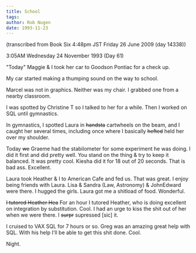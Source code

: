```yaml
---
title: School
tags: 
author: Rob Nugen
date: 1993-11-23
---
```


<!-- tags: VAX -->
<!-- events: -->
<!-- people: Maggie, Marcel, Laura -->
<!-- locations: Univeristy of Houston -->
<p class="note">(transcribed from Book Six 4:48pm JST Friday 26 June 2009 (day 14338))</p>

<p class="date">3:05AM Wednesday 24 November 1993 (Day 61)</p>

<p>&quot;Today&quot; Maggie &amp; I took her car to Goodson Pontiac for a check up.</p>

<p>My car started making a thumping sound on the way to school.</p>

<p>Marcel was not in graphics.  Neither was my chair.  I grabbed one from a nearby classroom.</p>

<p>I was spotted by Christine T so I talked to her for a while.  Then I worked on SQL until
gymnastics.</p>

<p>In gymnastics, I spotted Laura in <del>handsta</del> cartwheels on the beam, and I caught her
several times, including once where I basically <del>hefted</del> held her over my shoulder. </p>

<p>Today <del>we</del> Graeme had the stabilometer for some experiment he was doing.  I did it
first and did pretty well.  You stand on the thing &amp; try to keep it balanced.  It was pretty
cool.  Kiesha did it for 18 out of 20 seconds.  That is bad ass.  Excellent.</p>

<p>Laura took Heather &amp; I to American Cafe and fed us.  That was great.  I enjoy being friends
with Laura.  Lisa &amp; Sandra (Law, Astronomy) &amp; JohnEdward were there.  I hugged the
girls. Laura got me a shitload of food.  Wonderful.</p>

<p><del>I tutored Heather Hea</del> For an hour I tutored Heather, who is doing excellent on
integration by substitution.  Cool.  I had an urge to kiss the shit out of her when we were
there. I <del>surpr</del> supressed [sic] it.</p>

<p>I cruised to VAX SQL for 7 hours or so.  Greg was an amazing great help with SQL.  With his help
I'll be able to get this shit done.  Cool.</p>

<p>Night.</p>
